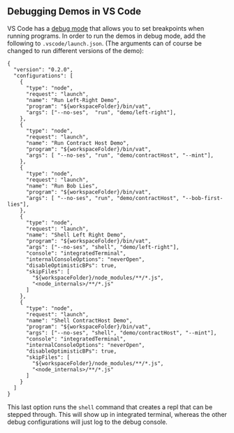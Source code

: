 ## Debugging Demos in VS Code

VS Code has a [debug
mode](https://code.visualstudio.com/Docs/editor/debugging) that allows
you to set breakpoints when running programs. In order to run the
demos in debug mode, add the following
to `.vscode/launch.json`. (The arguments can of course be changed to
run different versions of the demo):

```
{
  "version": "0.2.0",
  "configurations": [
    {
      "type": "node",
      "request": "launch",
      "name": "Run Left-Right Demo",
      "program": "${workspaceFolder}/bin/vat",
      "args": ["--no-ses",  "run", "demo/left-right"],
    },
    {
      "type": "node",
      "request": "launch",
      "name": "Run Contract Host Demo",
      "program": "${workspaceFolder}/bin/vat",
      "args": [ "--no-ses", "run", "demo/contractHost", "--mint"],
    },
    {
      "type": "node",
      "request": "launch",
      "name": "Run Bob Lies",
      "program": "${workspaceFolder}/bin/vat",
      "args": [ "--no-ses", "run", "demo/contractHost", "--bob-first-lies"],
    },
    {
      "type": "node",
      "request": "launch",
      "name": "Shell Left Right Demo",
      "program": "${workspaceFolder}/bin/vat",
      "args": ["--no-ses", "shell", "demo/left-right"],
      "console": "integratedTerminal",
      "internalConsoleOptions": "neverOpen",
      "disableOptimisticBPs": true,
      "skipFiles": [
        "${workspaceFolder}/node_modules/**/*.js",
        "<node_internals>/**/*.js"
      ]
    },
    {
      "type": "node",
      "request": "launch",
      "name": "Shell ContractHost Demo",
      "program": "${workspaceFolder}/bin/vat",
      "args": ["--no-ses", "shell", "demo/contractHost", "--mint"],
      "console": "integratedTerminal",
      "internalConsoleOptions": "neverOpen",
      "disableOptimisticBPs": true,
      "skipFiles": [
        "${workspaceFolder}/node_modules/**/*.js",
        "<node_internals>/**/*.js"
      ]
    }
  ]
}

```

This last option runs the `shell` command that creates a repl that can
be stepped through. This will show up in integrated terminal, whereas
the other debug configurations will just log to the debug console.
